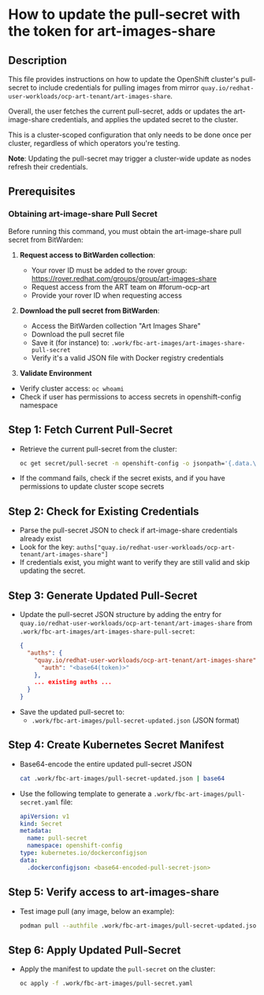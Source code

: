 # How to update the pull-secret with the token for art-images-share


## Description
This file provides instructions on how to update the OpenShift cluster's pull-secret to include credentials for pulling images from mirror `quay.io/redhat-user-workloads/ocp-art-tenant/art-images-share`. 

Overall, the user fetches the current pull-secret, adds or updates the art-image-share credentials, and applies the updated secret to the cluster.

This is a cluster-scoped configuration that only needs to be done once per cluster, regardless of which operators you're testing.

**Note**: Updating the pull-secret may trigger a cluster-wide update as nodes refresh their credentials.

## Prerequisites

### Obtaining art-image-share Pull Secret

Before running this command, you must obtain the art-image-share pull secret from BitWarden:

1. **Request access to BitWarden collection**:
   - Your rover ID must be added to the rover group: https://rover.redhat.com/groups/group/art-images-share
   - Request access from the ART team on #forum-ocp-art
   - Provide your rover ID when requesting access

2. **Download the pull secret from BitWarden**:
   - Access the BitWarden collection "Art Images Share"
   - Download the pull secret file
   - Save it (for instance) to: `.work/fbc-art-images/art-images-share-pull-secret`
   - Verify it's a valid JSON file with Docker registry credentials

3. **Validate Environment**
- Verify cluster access: `oc whoami`
- Check if user has permissions to access secrets in openshift-config namespace


## Step 1: Fetch Current Pull-Secret
- Retrieve the current pull-secret from the cluster:
  ```bash
  oc get secret/pull-secret -n openshift-config -o jsonpath='{.data.\.dockerconfigjson}' | base64 -d > .work/fbc-art-images/pull-secret.json
  ```
- If the command fails, check if the secret exists, and if you have permissions to update cluster scope secrets

## Step 2: Check for Existing Credentials
- Parse the pull-secret JSON to check if art-image-share credentials already exist
- Look for the key: `auths["quay.io/redhat-user-workloads/ocp-art-tenant/art-images-share"]`
- If credentials exist, you might want to verify they are still valid and skip updating the secret.


## Step 3: Generate Updated Pull-Secret

- Update the pull-secret JSON structure by adding the entry for `quay.io/redhat-user-workloads/ocp-art-tenant/art-images-share` from `.work/fbc-art-images/art-images-share-pull-secret`:
  ```json
  {
    "auths": {
      "quay.io/redhat-user-workloads/ocp-art-tenant/art-images-share": {
        "auth": "<base64(token)>"
      },
      ... existing auths ...
    }
  }
  ```
- Save the updated pull-secret to:
  - `.work/fbc-art-images/pull-secret-updated.json` (JSON format)

## Step 4: Create Kubernetes Secret Manifest
- Base64-encode the entire updated pull-secret JSON
  ```bash
  cat .work/fbc-art-images/pull-secret-updated.json | base64
  ```
- Use the following template to generate a `.work/fbc-art-images/pull-secret.yaml` file:
  ```yaml
  apiVersion: v1
  kind: Secret
  metadata:
    name: pull-secret
    namespace: openshift-config
  type: kubernetes.io/dockerconfigjson
  data:
    .dockerconfigjson: <base64-encoded-pull-secret-json>
  ```

## Step 5: Verify access to art-images-share
- Test image pull (any image, below an example):
  ```bash
  podman pull --authfile .work/fbc-art-images/pull-secret-updated.json quay.io/redhat-user-workloads/ocp-art-tenant/art-images-share@sha256:cb6baf5ddd055d99e406d6cee9921833cca16c0fa6ff0d5880df1c30e44e2f7e
  ```

## Step 6: Apply Updated Pull-Secret 
- Apply the manifest to update the `pull-secret` on the cluster:
  ```bash
  oc apply -f .work/fbc-art-images/pull-secret.yaml
  ```
